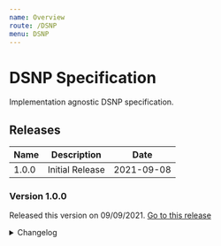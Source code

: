 ```yaml
---
name: Overview
route: /DSNP
menu: DSNP
---
```


# DSNP Specification

Implementation agnostic DSNP specification.

## Releases

| Name | Description | Date |
| --- | --- | --- |
| 1.0.0 | Initial Release | 2021-09-08 |

### Version 1.0.0

Released this version on 09/09/2021. [Go to this release](https://github.com/LibertyDSNP/spec/releases/tag/v1.0.0)

<details> 
  <summary>Changelog</summary>
  <ul>
    <li> Update spelling</li>
    <li> Update version number to v1.0.0</li>
    <li> Roadmap updates</li>
    <li> Minor homepage cleanup</li>
  </ul>
</details>